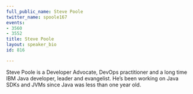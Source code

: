```yaml
---
full_public_name: Steve Poole
twitter_name: spoole167
events:
- 3560
- 3552
title: Steve Poole
layout: speaker_bio
id: 816

---
```

Steve Poole is a Developer Advocate, DevOps practitioner  and a long time IBM Java developer, leader and evangelist. He’s been working on Java SDKs and JVMs since Java was less than one year old. 